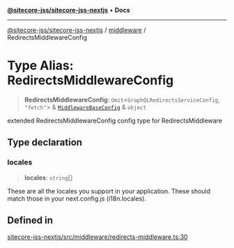 [**@sitecore-jss/sitecore-jss-nextjs**](../../README.md) • **Docs**

***

[@sitecore-jss/sitecore-jss-nextjs](../../README.md) / [middleware](../README.md) / RedirectsMiddlewareConfig

# Type Alias: RedirectsMiddlewareConfig

> **RedirectsMiddlewareConfig**: `Omit`\<`GraphQLRedirectsServiceConfig`, `"fetch"`\> & [`MiddlewareBaseConfig`](MiddlewareBaseConfig.md) & `object`

extended RedirectsMiddlewareConfig config type for RedirectsMiddleware

## Type declaration

### locales

> **locales**: `string`[]

These are all the locales you support in your application.
These should match those in your next.config.js (i18n.locales).

## Defined in

[sitecore-jss-nextjs/src/middleware/redirects-middleware.ts:30](https://github.com/Sitecore/jss/blob/f1572afbfc8b17fc798c9a1c6949529e432bf0ed/packages/sitecore-jss-nextjs/src/middleware/redirects-middleware.ts#L30)
